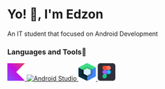 # Yo! 👋, I'm Edzon
An IT student that focused on Android Development

### Languages and Tools💜
<p align="left"> <a href="https://kotlinlang.org" target="_blank"> <img src="/kotlin.svg" alt="kotlin" width="40" height="40"/> </a> <a href="https://developer.android.com/studio" target="_blank"> <img src="https://developer.android.com/studio/images/studio-icon-preview.svg" alt="Android Studio" width="40" height="40"/> </a> <a href="https://developer.android.com/jetpack/compose" target="_blank"> <img src="/compose_ic.svg" alt="Jetpack Compose" width="40" height="40"/> </a> <a href="https://www.figma.com/" target="_blank"> <img src="/figma_ic.svg" alt="figma" width="40" height="40"/> </a> </p>
